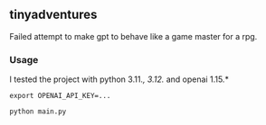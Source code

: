 ## tinyadventures

Failed attempt to make gpt to behave like a game master for a rpg.

### Usage
I tested the project with python 3.11.*, 3.12.* and openai 1.15.*

`export OPENAI_API_KEY=...`

`python main.py `